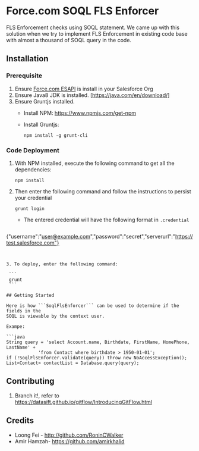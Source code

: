 # Force.com SOQL FLS Enforcer

FLS Enforcement checks using SOQL statement. We came up with this solution when 
we try to implement FLS Enforcement in existing code base with almost a 
thousand of SOQL query in the code.

## Installation
### Prerequisite
1. Ensure [Force.com ESAPI](https://github.com/forcedotcom/force-dot-com-esapi.git) 
   is install in your Salesforce Org
2. Ensure Java8 JDK is installed. [https://java.com/en/download/]
3. Ensure Gruntjs installed.
   * Install NPM: https://www.npmjs.com/get-npm
   * Install Gruntjs:
    
     ```
     npm install -g grunt-cli
     ```

### Code Deployment

1. With NPM installed, execute the following command to get all the 
   dependencies:
   
    ```
    npm install
    ```

2. Then enter the following command and follow the instructions to persist your
   credential 
   
    ```
    grunt login
    ```

   * The entered credential will have the following format in ```.credential```
   
   ```
 {"username":"user@example.com","password":"secret","serverurl":"https://test.salesforce.com"}
   ```
   

3. To deploy, enter the following command:

    ```
    grunt 
    ```

## Getting Started

Here is how ```SoqlFlsEnforcer``` can be used to determine if the fields in the
SOQL is viewable by the context user.

Exampe:

```java
String query = 'select Account.name, Birthdate, FirstName, HomePhone, LastName' + 
               'from Contact where birthdate > 1950-01-01';
if (!SoqlFlsEnforcer.validate(query)) throw new NoAccessException();
List<Contact> contactList = Database.query(query);

```

## Contributing
1. Branch it!, refer to https://datasift.github.io/gitflow/IntroducingGitFlow.html

## Credits
* Loong Fei - http://github.com/RoninCWalker
* Amir Hamzah- https://github.com/amirkhalid
